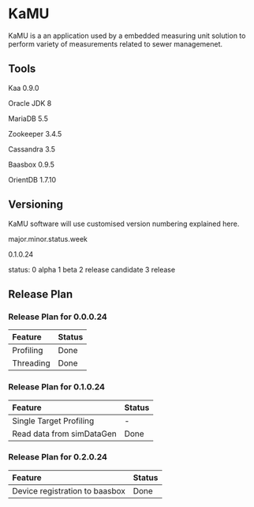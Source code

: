 # KaMU

KaMU is a an application used by a embedded measuring unit solution to perform variety of measurements related to sewer managemenet.

## Tools

Kaa 0.9.0

Oracle JDK 8

MariaDB 5.5

Zookeeper 3.4.5

Cassandra 3.5

Baasbox 0.9.5

OrientDB 1.7.10

## Versioning

KaMU software will use customised version numbering explained here.

major.minor.status.week

0.1.0.24

status:
0 alpha
1 beta
2 release candidate
3 release

## Release Plan

### Release Plan for 0.0.0.24

| Feature | Status |
|:----|:----|
| Profiling | Done |
| Threading | Done |

### Release Plan for 0.1.0.24

| Feature | Status |
|:----|:----|
| Single Target Profiling | - |
| Read data from simDataGen | Done |

### Release Plan for 0.2.0.24

| Feature | Status |
|:----|:----|
| Device registration to baasbox | Done |

